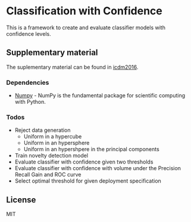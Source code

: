 # Classification with Confidence

This is a framework to create and evaluate classifier models with confidence
levels.

## Supplementary material

The suplementary material can be found in [icdm2016](./icdm2016/).

### Dependencies

* [Numpy] - NumPy is the fundamental package for scientific computing with
  Python.

### Todos

 - Reject data generation
    - Uniform in a hypercube
    - Uniform in an hypersphere
    - Uniform in an hypershpere in the principal components
 - Train novelty detection model
 - Evaluate classifier with confidence given two thresholds
 - Evaluate classifier with confidence with volume under the Precision Recall
   Gain and ROC curve
 - Select optimal threshold for given deployment specification

## License

MIT

[//]: # (References)
   [Numpy]: <http://www.numpy.org/>
